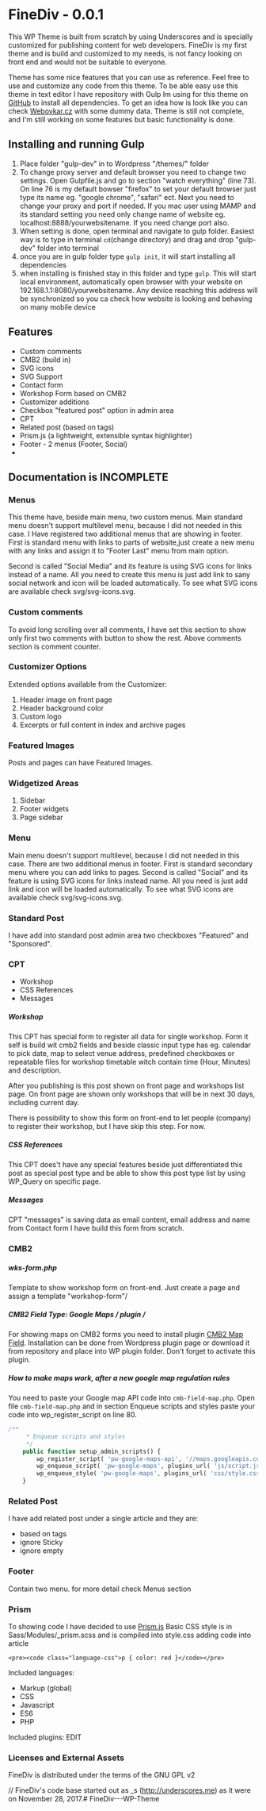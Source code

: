 # FineDiv - 0.0.1
 This WP Theme is built from scratch by using Underscores and is specially customized for publishing content for web developers. FineDiv is my first theme and is build and customized to my needs, is not fancy looking on front end and would not be suitable to everyone.

 Theme has some nice features that you can use as reference. Feel free to use and customize any code from this theme. To be able easy use this theme in text editor I have repository with Gulp Im using for this theme on [ GitHub](https://github.com/StanSkrivanek/gulp-dev) to install all dependencies. To get an idea how is look like you can check [Webovkar.cz](https://webovkar.cz) with some dummy data. Theme is still not complete, and I'm still working on some features but basic functionality is done.

## Installing and running Gulp
1. Place folder "gulp-dev" in to Wordpress "/themes/" folder
2. To change proxy server and default browser you need to change two settings. Open Gulpfile.js and go to section "watch everything" (line 73). On line 76 is my default bowser "firefox" to set your default browser just type its name eg. "google chrome", "safari" ect. Next you need to change your proxy and port if needed. If you mac user using MAMP and its standard setting you need only change name of website eg. localhost:8888/yourwebsitename. If you need change port also.
3. When setting is done, open terminal and navigate to gulp folder. Easiest way is to type in terminal `cd`(change directory) and drag and drop "gulp-dev" folder into terminal
4. once you are in gulp folder type `gulp init`, it will start installing all dependencies
5. when installing is finished stay in this folder and type `gulp`. This will start local environment, automatically open browser with your website on 192.168.1.1:8080/yourwebsitename. Any device reaching this address will be synchronized so you ca check how website is looking and behaving on many mobile device


## Features
- Custom comments
- CMB2 (build in)
- SVG icons
- SVG Support
- Contact form
- Workshop Form based on CMB2
- Customizer additions
- Checkbox "featured post" option in admin area
- CPT
- Related post (based on tags)
- Prism.js (a lightweight, extensible syntax highlighter)
- Footer - 2 menus (Footer, Social)
-

## Documentation is INCOMPLETE

### Menus
This theme have, beside main menu, two custom menus. Main standard menu doesn't support multilevel menu, because I did not needed in this case. I Have registered two additional menus that are showing in footer. First is standard menu with links to parts of website,just create a new menu with any links and assign it to "Footer Last" menu from main option.

Second is called "Social Media" and its feature is using SVG icons for links instead of a name. All you need to create this menu is just add link to sany social network and icon will be loaded automatically. To see what SVG icons are available check svg/svg-icons.svg.

### Custom comments
To avoid long scrolling over all comments, I have set this section to show only first two comments with button to show the rest. Above comments section is comment counter.

### Customizer Options
Extended options available from the Customizer:

1. Header image on front page
2. Header background color
3. Custom logo
4. Excerpts or full content in index and archive pages

### Featured Images
Posts and pages can have Featured Images.

### Widgetized Areas
1. Sidebar
2. Footer widgets
3. Page sidebar


### Menu
Main menu doesn't support multilevel, because I did not needed in this case. There are two additional menus in footer. First is standard secondary menu where you can add links to pages. Second is called "Social" and its feature is using SVG icons for links instead name. All you need is just add link and icon will be loaded automatically. To see what SVG icons are available check svg/svg-icons.svg.

### Standard Post
I have add into standard post admin area two checkboxes "Featured" and "Sponsored".


### CPT
- Workshop
- CSS References
- Messages

##### Workshop
This CPT has special form to register all data for single workshop. Form it self is build wit cmb2 fields and beside classic input type has eg. calendar to pick date, map to select venue address, predefined checkboxes or repeatable files for workshop timetable witch contain time (Hour, Minutes) and description.

After you publishing is this post shown on front page and workshops list page. On front page are shown only workshops that will be in next 30 days, including current day.

There is possibility to show this form on front-end to let people (company) to register their workshop, but I have skip this step. For now.

##### CSS References
This CPT does't have any special features beside just differentiated this post as special post type and be able to show this post type list by using WP_Query on specific page.

##### Messages
CPT "messages" is saving data as email content, email address and name from Contact form I have build this form from scratch.


### CMB2

##### wks-form.php
Template to show workshop form on front-end. Just create a page and assign a template "workshop-form"/

##### CMB2 Field Type: Google Maps / plugin /
For showing maps on CMB2 forms you need to install plugin [CMB2 Map Field](https://github.com/mustardBees/cmb_field_map). Installation can be done from Wordpress plugin page or download it from repository and place into WP plugin folder. Don't forget to activate this plugin.

##### How to make maps work, after a new google map regulation rules
You need to paste your Google map API code into `cmb-field-map.php`. Open file `cmb-field-map.php` and in section Enqueue scripts and styles paste your code into wp_register_script on line 80.
```php
/**
	 * Enqueue scripts and styles
	 */
	public function setup_admin_scripts() {
		wp_register_script( 'pw-google-maps-api', '//maps.googleapis.com/maps/api/js?YOUR_GOOGLE_MAP_API_KEY&libraries=places', null, null );
		wp_enqueue_script( 'pw-google-maps', plugins_url( 'js/script.js', __FILE__ ), array( 'pw-google-maps-api' ), self::VERSION );
		wp_enqueue_style( 'pw-google-maps', plugins_url( 'css/style.css', __FILE__ ), array(), self::VERSION );
	}

```

### Related Post
I have add related post under a single article and they are:
- based on tags
- ignore Sticky
- ignore empty

### Footer
Contain two menu. for more detail check Menus section

### Prism
To showing code I have decided to use [Prism.js](https://prismjs.com)
Basic CSS style is in Sass/Modules/_prism.scss and is compiled into style.css
adding code into article
```
<pre><code class="language-css">p { color: red }</code></pre>
```
Included languages:
- Markup (global)
- CSS
- Javascript
- ES6
- PHP


Included plugins:
 EDIT


### Licenses and External Assets
FineDiv is distributed under the terms of the GNU GPL v2

// FineDiv's code base started out as _s (http://underscores.me) as it were on November 28, 2017.# FineDiv---WP-Theme
